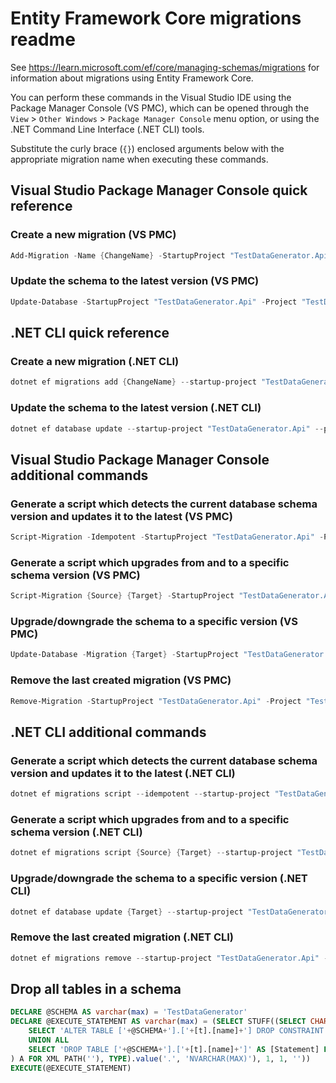 # Entity Framework Core migrations readme

See <https://learn.microsoft.com/ef/core/managing-schemas/migrations> for information about migrations
using Entity Framework Core.

You can perform these commands in the Visual Studio IDE using the Package Manager Console (VS PMC), which can
be opened through the `View` > `Other Windows` > `Package Manager Console` menu option, or using the .NET
Command Line Interface (.NET CLI) tools.

Substitute the curly brace (`{}`) enclosed arguments below with the appropriate migration name when
executing these commands.

## Visual Studio Package Manager Console quick reference

### Create a new migration (VS PMC)

```powershell
Add-Migration -Name {ChangeName} -StartupProject "TestDataGenerator.Api" -Project "TestDataGenerator.Infrastructure"
```

### Update the schema to the latest version (VS PMC)

```powershell
Update-Database -StartupProject "TestDataGenerator.Api" -Project "TestDataGenerator.Infrastructure"
```

## .NET CLI quick reference

### Create a new migration (.NET CLI)

```powershell
dotnet ef migrations add {ChangeName} --startup-project "TestDataGenerator.Api" --project "TestDataGenerator.Infrastructure"
```

### Update the schema to the latest version (.NET CLI)

```powershell
dotnet ef database update --startup-project "TestDataGenerator.Api" --project "TestDataGenerator.Infrastructure"
```

## Visual Studio Package Manager Console additional commands

### Generate a script which detects the current database schema version and updates it to the latest (VS PMC)

```powershell
Script-Migration -Idempotent -StartupProject "TestDataGenerator.Api" -Project "TestDataGenerator.Infrastructure"
```

### Generate a script which upgrades from and to a specific schema version (VS PMC)

```powershell
Script-Migration {Source} {Target} -StartupProject "TestDataGenerator.Api" -Project "TestDataGenerator.Infrastructure"
```

### Upgrade/downgrade the schema to a specific version (VS PMC)

```powershell
Update-Database -Migration {Target} -StartupProject "TestDataGenerator.Api" -Project "TestDataGenerator.Infrastructure"
```

### Remove the last created migration (VS PMC)

```powershell
Remove-Migration -StartupProject "TestDataGenerator.Api" -Project "TestDataGenerator.Infrastructure"
```

## .NET CLI additional commands

### Generate a script which detects the current database schema version and updates it to the latest (.NET CLI)

```powershell
dotnet ef migrations script --idempotent --startup-project "TestDataGenerator.Api" --project "TestDataGenerator.Infrastructure"
```

### Generate a script which upgrades from and to a specific schema version (.NET CLI)

```powershell
dotnet ef migrations script {Source} {Target} --startup-project "TestDataGenerator.Api" --project "TestDataGenerator.Infrastructure"
```

### Upgrade/downgrade the schema to a specific version (.NET CLI)

```powershell
dotnet ef database update {Target} --startup-project "TestDataGenerator.Api" --project "TestDataGenerator.Infrastructure"
```

### Remove the last created migration (.NET CLI)

```powershell
dotnet ef migrations remove --startup-project "TestDataGenerator.Api" --project "TestDataGenerator.Infrastructure"
```

## Drop all tables in a schema

```sql
DECLARE @SCHEMA AS varchar(max) = 'TestDataGenerator'
DECLARE @EXECUTE_STATEMENT AS varchar(max) = (SELECT STUFF((SELECT CHAR(13) + CHAR(10) + [Statement] FROM (
    SELECT 'ALTER TABLE ['+@SCHEMA+'].['+[t].[name]+'] DROP CONSTRAINT ['+[fk].[name]+']' AS [Statement] FROM [sys].[foreign_keys] AS [fk] INNER JOIN [sys].[tables] AS [t] ON [t].[object_id] = [fk].[parent_object_id] INNER JOIN [sys].[schemas] AS [s] ON [s].[schema_id] = [t].[schema_id] WHERE [s].[name] = @SCHEMA
    UNION ALL
    SELECT 'DROP TABLE ['+@SCHEMA+'].['+[t].[name]+']' AS [Statement] FROM [sys].[tables] AS [t] INNER JOIN [sys].[schemas] AS [s] ON [s].[schema_id] = [t].[schema_id] WHERE [s].[name] = @SCHEMA
) A FOR XML PATH(''), TYPE).value('.', 'NVARCHAR(MAX)'), 1, 1, ''))
EXECUTE(@EXECUTE_STATEMENT)
```
